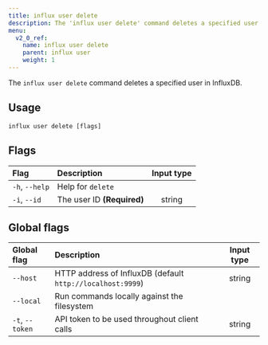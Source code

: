 ```yaml
---
title: influx user delete
description: The 'influx user delete' command deletes a specified user.
menu:
  v2_0_ref:
    name: influx user delete
    parent: influx user
    weight: 1
---
```


The `influx user delete` command deletes a specified user in InfluxDB.

## Usage
```
influx user delete [flags]
```

## Flags
| Flag           | Description                | Input type  |
|:----           |:-----------                |:----------: |
| `-h`, `--help` | Help for `delete`          |             |
| `-i`, `--id`   | The user ID **(Required)** | string      |

## Global flags
| Global flag     | Description                                                | Input type |
|:-----------     |:-----------                                                |:----------:|
| `--host`        | HTTP address of InfluxDB (default `http://localhost:9999`) | string     |
| `--local`       | Run commands locally against the filesystem                |            |
| `-t`, `--token` | API token to be used throughout client calls               | string     |
